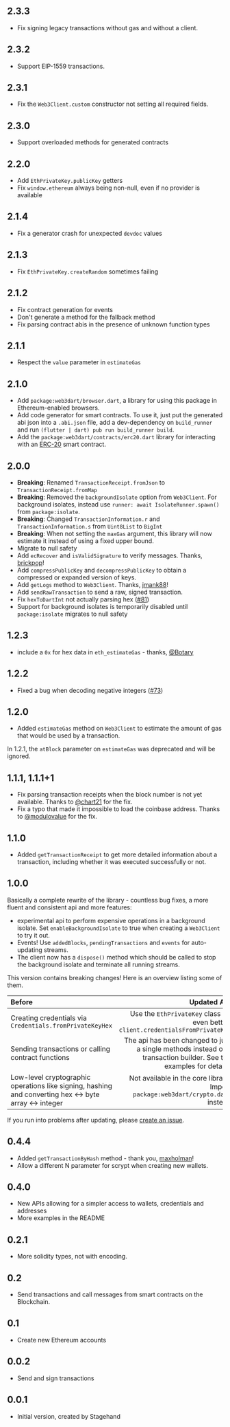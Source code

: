 ## 2.3.3

- Fix signing legacy transactions without gas and without a client.

## 2.3.2

- Support EIP-1559 transactions.

## 2.3.1

- Fix the `Web3Client.custom` constructor not setting all required fields.

## 2.3.0

- Support overloaded methods for generated contracts

## 2.2.0

- Add `EthPrivateKey.publicKey` getters
- Fix `window.ethereum` always being non-null, even if no provider is available

## 2.1.4

- Fix a generator crash for unexpected `devdoc` values

## 2.1.3

- Fix `EthPrivateKey.createRandom` sometimes failing

## 2.1.2

- Fix contract generation for events
- Don't generate a method for the fallback method
- Fix parsing contract abis in the presence of unknown function types

## 2.1.1

- Respect the `value` parameter in `estimateGas`

## 2.1.0

- Add `package:web3dart/browser.dart`, a library for using this package in
  Ethereum-enabled browsers.
- Add code generator for smart contracts. To use it, just put the generated abi
  json into a `.abi.json` file, add a dev-dependency on `build_runner` and run
  `(flutter | dart) pub run build_runner build`.
- Add the `package:web3dart/contracts/erc20.dart` library for interacting with an
  [ERC-20](https://github.com/ethereum/EIPs/blob/master/EIPS/eip-20.md) smart contract.

## 2.0.0

- __Breaking__: Renamed `TransactionReceipt.fromJson` to `TransactionReceipt.fromMap`
- __Breaking__: Removed the `backgroundIsolate` option from `Web3Client`. 
  For background isolates, instead use `runner: await IsolateRunner.spawn()` from `package:isolate`.
- __Breaking__: Changed `TransactionInformation.r` and `TransactionInformation.s` from `Uint8List` to
  `BigInt`
- __Breaking__: When not setting the `maxGas` argument, this library will now estimate it instead of using
  a fixed upper bound.
- Migrate to null safety
- Add `ecRecover` and `isValidSignature` to verify messages. Thanks, [brickpop](https://github.com/brickpop)!
- Add `compressPublicKey` and `decompressPublicKey` to obtain a compressed or expanded version of keys.
- Add `getLogs` method to `Web3Client`. Thanks, [jmank88](https://github.com/jmank88)!
- Add `sendRawTransaction` to send a raw, signed transaction.
- Fix `hexToDartInt` not actually parsing hex ([#81](https://github.com/simolus3/web3dart/issues/81))
- Support for background isolates is temporarily disabled until `package:isolate` migrates to null safety

## 1.2.3

- include a `0x` for hex data in `eth_estimateGas` - thanks, [@Botary](https://github.com/Botary)

## 1.2.2
- Fixed a bug when decoding negative integers ([#73](https://github.com/simolus3/web3dart/issues/73))

## 1.2.0
- Added `estimateGas` method on `Web3Client` to estimate the amount of gas that
  would be used by a transaction.
  
In 1.2.1, the `atBlock` parameter on `estimateGas` was deprecated and will be ignored.

## 1.1.1, 1.1.1+1
- Fix parsing transaction receipts when the block number is not yet available.
Thanks to [@chart21](https://github.com/chart21) for the fix.
- Fix a typo that made it impossible to load the coinbase address. Thanks to
[@modulovalue](https://github.com/modulovalue) for the fix.

## 1.1.0
- Added `getTransactionReceipt` to get more detailed information about a
transaction, including whether it was executed successfully or not.

## 1.0.0
Basically a complete rewrite of the library - countless bug fixes, a more fluent
and consistent api and more features:
- experimental api to perform expensive operations in a background isolate. Set
`enableBackgroundIsolate` to true when creating a `Web3Client` to try it out.
- Events! Use `addedBlocks`, `pendingTransactions` and `events` for auto-updating
streams.
- The client now has a `dispose()` method which should be called to stop the 
background isolate and terminate all running streams.

This version contains breaking changes! Here is an overview listing some of them.

| Before        | Updated API  |
| :------------- | -----:|
| Creating credentials via `Credentials.fromPrivateKeyHex`   | Use the `EthPrivateKey` class or, even better, `client.credentialsFromPrivateKey` |
| Sending transactions or calling contract functions | The api has been changed to just a single methods instead of a transaction builder. See the examples for details. |
| Low-level cryptographic operations like signing, hashing and converting hex <-> byte array <-> integer  | Not available in the core library. Import `package:web3dart/crypto.dart` instead |

If you run into problems after updating, please [create an issue](https://github.com/simolus3/web3dart/issues/new).

## 0.4.4
 - Added `getTransactionByHash` method - thank you, [maxholman](https://github.com/maxholman)!
 - Allow a different N parameter for scrypt when creating new wallets.

## 0.4.0
 - New APIs allowing for a simpler access to wallets, credentials and addresses
 - More examples in the README

## 0.2.1
- More solidity types, not with encoding.

## 0.2
- Send transactions and call messages from smart contracts on the
  Blockchain.

## 0.1
- Create new Ethereum accounts

## 0.0.2
- Send and sign transactions

## 0.0.1

- Initial version, created by Stagehand

